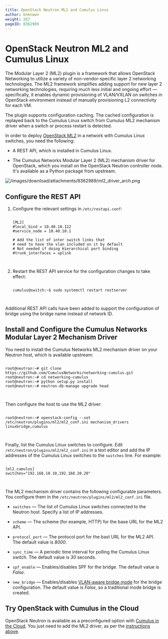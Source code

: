 ```yaml
---
title: OpenStack Neutron ML2 and Cumulus Linux
author: Unknown
weight: 267
pageID: 8362989
---
```

# OpenStack Neutron ML2 and Cumulus Linux

The Modular Layer 2 (ML2) plugin is a framework that allows OpenStack
Networking to utilize a variety of non-vendor-specific layer 2
networking technologies. The ML2 framework simplifies adding support for
new layer 2 networking technologies, requiring much less initial and
ongoing effort — specifically, it enables dynamic provisioning of
VLAN/VXLAN on switches in OpenStack environment instead of manually
provisioning L2 connectivity for each VM.

The plugin supports configuration caching. The cached configuration is
replayed back to the Cumulus Linux switch from Cumulus ML2 mechanism
driver when a switch or process restart is detected.

In order to deploy [OpenStack
ML2](https://wiki.openstack.org/wiki/Neutron/ML2) in a network with
Cumulus Linux switches, you need the following:

  - A REST API, which is installed in Cumulus Linux.

  - The Cumulus Networks Modular Layer 2 (ML2) mechanism driver for
    OpenStack, which you install on the OpenStack Neutron controller
    node. It's available as a Python package from
upstream.

![/images/download/attachments/8362989/ml2\_driver\_arch.png](/images/download/attachments/8362989/ml2_driver_arch.png)

## Configure the REST API

1.  Configure the relevant settings in `/etc/restapi.conf`:
    
    ``` 
                       
    [ML2]
    #local_bind = 10.40.10.122
    #service_node = 10.40.10.1
     
    # Add the list of inter switch links that
    # need to have the vlan included on it by default
    # Not needed if doing Hierarchical port binding
    #trunk_interfaces = uplink
       
        
    ```

2.  Restart the REST API service for the configuration changes to take
    effect:
    
    ``` 
                       
    cumulus@switch:~$ sudo systemctl restart restserver
       
        
    ```

Additional REST API calls have been added to support the configuration
of bridge using the bridge name instead of network
ID.

## Install and Configure the Cumulus Networks Modular Layer 2 Mechanism Driver

You need to install the Cumulus Networks ML2 mechanism driver on your
Neutron host, which is available upstream:

``` 
                   
root@neutron:~# git clone https://github.com/CumulusNetworks/networking-cumulus.git
root@neutron:~# cd networking-cumulus
root@neutron:~# python setup.py install
root@neutron:~# neutron-db-manage upgrade head
   
    
```

Then configure the host to use the ML2 driver:

``` 
                   
root@neutron:~# openstack-config --set /etc/neutron/plugins/ml2/ml2_conf.ini mechanism_drivers linuxbridge,cumulus
   
    
```

Finally, list the Cumulus Linux switches to configure. Edit
`/etc/neutron/plugins/ml2/ml2_conf.ini` in a text editor and add the IP
addresses of the Cumulus Linux switches to the `switches` line. For
example:

``` 
                   
[ml2_cumulus]
switches="192.168.10.10,192.168.20.20"
   
    
```

The ML2 mechanism driver contains the following configurable parameters.
You configure them in the `/etc/neutron/plugins/ml2/ml2_conf.ini` file.

  - `switches` — The list of Cumulus Linux switches connected to the
    Neutron host. Specify a list of IP addresses.

  - `scheme` — The scheme (for example, HTTP) for the base URL for the
    ML2 API.

  - `protocol_port` — The protocol port for the bast URL for the ML2
    API. The default value is *8000*.

  - `sync_time` — A periodic time interval for polling the Cumulus Linux
    switch. The default value is *30* seconds.

  - `spf_enable` — Enables/disables SPF for the bridge. The default
    value is *False*.

  - `new_bridge` — Enables/disables [VLAN-aware bridge
    mode](VLAN-aware_Bridge_Mode.html) for the bridge configuration. The
    default value is *False*, so a traditional mode bridge is created.

## Try OpenStack with Cumulus in the Cloud

OpenStack Neutron is available as a preconfigured option with [Cumulus
in the
Cloud](https://cumulusnetworks.com/products/cumulus-in-the-cloud/). You
just need to add the ML2 driver, as per the [instructions
above](#src-8362989_OpenStackNeutronML2andCumulusLinux-install).

